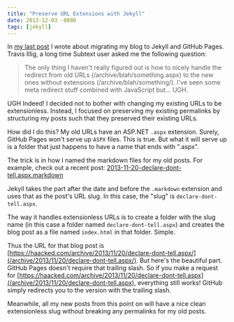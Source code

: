 ```yaml
---
title: "Preserve URL Extensions with Jekyll"
date: 2013-12-03 -0800
tags: [jekyll]
---
```


In [my last post](/archive/2013/12/02/dr-jekyll-and-mr-haack/) I wrote about migrating my blog to Jekyll and GitHub Pages. Travis Illig, a long time Subtext user asked me the following question:

> The only thing I haven't really figured out is how to nicely handle the redirect from old URLs (/archive/blah/something.aspx) to the new ones without extensions (/archive/blah/something/). I've seen some meta redirect stuff combined with JavaScript but... UGH.

UGH Indeed! I decided not to bother with changing my existing URLs to be extensionless. Instead, I focused on preserving my existing permalinks by structuring my posts such that they preserved their existing URLs.

How did I do this? My old URLs have an ASP.NET `.aspx` extension. Surely, GitHub Pages won't serve up `ASPX` files. This is true. But what it will serve up is a folder that just happens to have a name that ends with ".aspx".

The trick is in how I named the markdown files for my old posts. For example, check out a recent post: [2013-11-20-declare-dont-tell.aspx.markdown](https://github.com/Haacked/haacked.com/blob/gh-pages/_posts/2013-11-20-declare-dont-tell.aspx.markdown)

Jekyll takes the part after the date and before the `.markdown` extension and uses that as the post's URL slug. In this case, the "slug" is `declare-dont-tell.aspx`.

The way it handles extensionless URLs is to create a folder with the slug name (in this case a folder named `declare-dont-tell.aspx`) and creates the blog post as a file named `index.html` in that folder. Simple.

Thus the URL for that blog post is [https://haacked.com/archive/2013/11/20/declare-dont-tell.aspx/](/archive/2013/11/20/declare-dont-tell.aspx/). But here's the beautiful part. GitHub Pages doesn't require that trailing slash. So if you make a request for [https://haacked.com/archive/2013/11/20/declare-dont-tell.aspx](/archive/2013/11/20/declare-dont-tell.aspx), everything still works! GitHub simply redirects you to the version with the trailing slash.

Meanwhile, all my new posts from this point on will have a nice clean extensionless slug without breaking any permalinks for my old posts.

